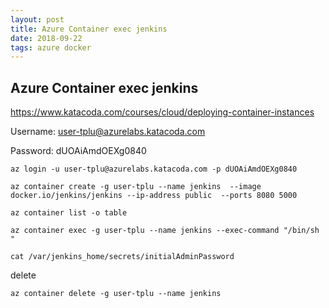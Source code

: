 ```yaml
---
layout: post
title: Azure Container exec jenkins
date: 2018-09-22
tags: azure docker
---
```


## Azure Container exec jenkins


https://www.katacoda.com/courses/cloud/deploying-container-instances

Username: user-tplu@azurelabs.katacoda.com

Password: dUOAiAmdOEXg0840


```
az login -u user-tplu@azurelabs.katacoda.com -p dUOAiAmdOEXg0840

az container create -g user-tplu --name jenkins  --image docker.io/jenkins/jenkins --ip-address public  --ports 8080 5000

az container list -o table

az container exec -g user-tplu --name jenkins --exec-command "/bin/sh "

cat /var/jenkins_home/secrets/initialAdminPassword
```

delete
```
az container delete -g user-tplu --name jenkins
```
